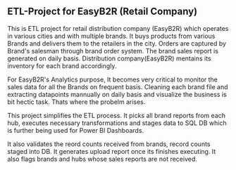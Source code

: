 ## ETL-Project for EasyB2R (Retail Company)


This is ETL project for retail distribution company (EasyB2R) which operates in various cities and with multiple brands. It buys products from various Brands and delivers them to the retailers in the city.
Orders are captured by Brand's salesman through brand order system. 
The brand sales report is generated on daily basis. Distribution company(EasyB2R) mentains its inventory for each brand accordingly. 

For EasyB2R's Analytics purpose, It becomes very critical to monitor the sales data for all the Brands on frequent basis. Cleaning each brand file and extracting datapoints mannually on daily basis and visualize the business is bit hectic task. Thats where the probelm arises.

This project simplifies the ETL process. It picks all brand reports from each hub, executes necessary transformations and stages data to SQL DB which is further being used for Power BI Dashboards.  

It also validates the reord counts received from brands, record counts staged into DB. It generates upload report once its finishes executing. It also flags brands and hubs whose sales reports are not received.
